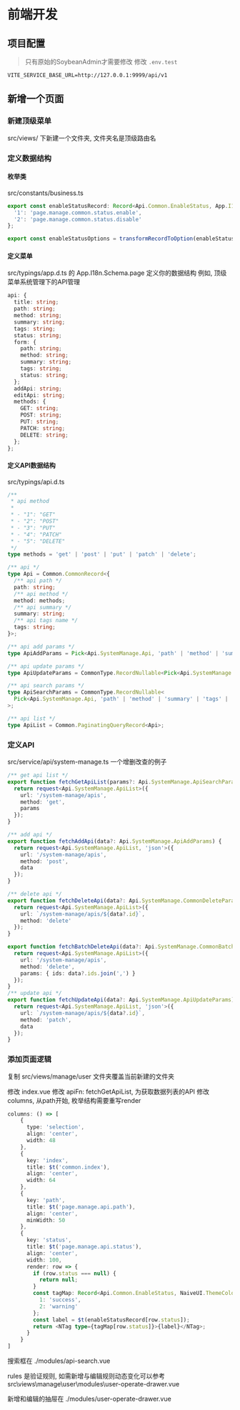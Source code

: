 # 前端开发

## 项目配置
> 只有原始的SoybeanAdmin才需要修改
修改 `.env.test`
```
VITE_SERVICE_BASE_URL=http://127.0.0.1:9999/api/v1
```


## 新增一个页面

### 新建顶级菜单

src/views/ 下新建一个文件夹, 文件夹名是顶级路由名

### 定义数据结构

#### 枚举类
src/constants/business.ts

``` ts
export const enableStatusRecord: Record<Api.Common.EnableStatus, App.I18n.I18nKey> = {
  '1': 'page.manage.common.status.enable',
  '2': 'page.manage.common.status.disable'
};

export const enableStatusOptions = transformRecordToOption(enableStatusRecord);

```
#### 定义菜单
src/typings/app.d.ts 的 App.I18n.Schema.page 定义你的数据结构
例如, 顶级菜单系统管理下的API管理
``` ts
api: {
  title: string;
  path: string;
  method: string;
  summary: string;
  tags: string;
  status: string;
  form: {
    path: string;
    method: string;
    summary: string;
    tags: string;
    status: string;
  };
  addApi: string;
  editApi: string;
  methods: {
    GET: string;
    POST: string;
    PUT: string;
    PATCH: string;
    DELETE: string;
  };
};
```


#### 定义API数据结构

src/typings/api.d.ts
``` ts
/**
 * api method
 *
 * - "1": "GET"
 * - "2": "POST"
 * - "3": "PUT"
 * - "4": "PATCH"
 * - "5": "DELETE"
 */
type methods = 'get' | 'post' | 'put' | 'patch' | 'delete';

/** api */
type Api = Common.CommonRecord<{
  /** api path */
  path: string;
  /** api method */
  method: methods;
  /** api summary */
  summary: string;
  /** api tags name */
  tags: string;
}>;

/** api add params */
type ApiAddParams = Pick<Api.SystemManage.Api, 'path' | 'method' | 'summary' | 'tags' | 'status'>;

/** api update params */
type ApiUpdateParams = CommonType.RecordNullable<Pick<Api.SystemManage.Api, 'id'>> & ApiAddParams;

/** api search params */
type ApiSearchParams = CommonType.RecordNullable<
  Pick<Api.SystemManage.Api, 'path' | 'method' | 'summary' | 'tags' | 'status'> & CommonSearchParams
>;

/** api list */
type ApiList = Common.PaginatingQueryRecord<Api>;
```

### 定义API
src/service/api/system-manage.ts
一个增删改查的例子
``` ts
/** get api list */
export function fetchGetApiList(params?: Api.SystemManage.ApiSearchParams) {
  return request<Api.SystemManage.ApiList>({
    url: '/system-manage/apis',
    method: 'get',
    params
  });
}

/** add api */
export function fetchAddApi(data?: Api.SystemManage.ApiAddParams) {
  return request<Api.SystemManage.ApiList, 'json'>({
    url: '/system-manage/apis',
    method: 'post',
    data
  });
}

/** delete api */
export function fetchDeleteApi(data?: Api.SystemManage.CommonDeleteParams) {
  return request<Api.SystemManage.ApiList>({
    url: `/system-manage/apis/${data?.id}`,
    method: 'delete'
  });
}

export function fetchBatchDeleteApi(data?: Api.SystemManage.CommonBatchDeleteParams) {
  return request<Api.SystemManage.ApiList>({
    url: '/system-manage/apis',
    method: 'delete',
    params: { ids: data?.ids.join(',') }
  });
}
/** update api */
export function fetchUpdateApi(data?: Api.SystemManage.ApiUpdateParams) {
  return request<Api.SystemManage.ApiList, 'json'>({
    url: `/system-manage/apis/${data?.id}`,
    method: 'patch',
    data
  });
}
```

### 添加页面逻辑
复制 src/views/manage/user 文件夹覆盖当前新建的文件夹

修改 index.vue
修改 apiFn: fetchGetApiList, 为获取数据列表的API
修改 columns, 从path开始, 枚举结构需要重写render
``` ts
columns: () => [
    {
      type: 'selection',
      align: 'center',
      width: 48
    },
    {
      key: 'index',
      title: $t('common.index'),
      align: 'center',
      width: 64
    },
    {
      key: 'path',
      title: $t('page.manage.api.path'),
      align: 'center',
      minWidth: 50
    },
    {
      key: 'status',
      title: $t('page.manage.api.status'),
      align: 'center',
      width: 100,
      render: row => {
        if (row.status === null) {
          return null;
        }
        const tagMap: Record<Api.Common.EnableStatus, NaiveUI.ThemeColor> = {
          1: 'success',
          2: 'warning'
        };
        const label = $t(enableStatusRecord[row.status]);
        return <NTag type={tagMap[row.status]}>{label}</NTag>;
      }
    }
]
```

搜索框在 ./modules/api-search.vue

rules 是验证规则, 如需新增与编辑规则动态变化可以参考 src\views\manage\user\modules\user-operate-drawer.vue

新增和编辑的抽屉在 ./modules/user-operate-drawer.vue
